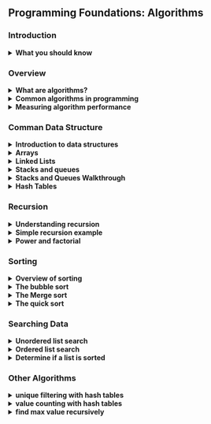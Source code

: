 ## Programming Foundations: Algorithms

### Introduction
<details>
    <summary><strong>What you should know</strong></summary>
    <ul>
        <li>Basic principle of programming</li>
        <li>using a text editor to write and debug code</li>
        <li>Knowledge of a language like Python, java and C#</li>
    </ul>
</details>

### Overview
<details>
    <summary><strong>What are algorithms?</strong></summary>
    <strong>Algorithm: </strong>a set of instructions that describes how to get the exact result you want
    <br>
    The purpose of an algorithm is to solve a specific problem with a sequential set of steps
    <br>
    <br>
    <strong>Algorithm Characteristics</strong>
    <br>
    <ul>
        <li>
            Algorithm Complexity
            <ul>
                <li>Space Complexity: How much memeory does it require?</li>
                <li>Time Complexity: How much time does it take to complete?</li>
            </ul>
        </li>
        <li>
            Inputs and output
            <ul>
                <li>What does the algorithm accept, and what are the results?</li>
            </ul>
        </li>
        <li>
            Classificaiton
            <ul>
                <li>
                    <strong>Serial/Parallel</strong>
                    some algorithms work on their data sets in sequential fashion, which means that they are serial in nature.
                    <br>
                    Whereas a parallel algorithm can break up a data set into smaller pieces and then work on each simultaneously.
                </li>
                <li>
                    <strong>exact/approximate</strong>
                    An algorithm can be exact, in which case it produces a known predictable value.
                    <br>
                    or it can be approximate, in which case, it tries to find an answer that might or might not be exact.
                    <br>
                    For example, a facial recognition algorithm might not give the same answer every single time.
                </li>
                <li>
                    <strong>deterministic/non-deterministic</strong>
                    algorithms can be deterministic, in which case it executes each step with an exact decision.
                    <br>
                    or it could be non-deterministic, in which it attempts to produce a solution using successive guesses.
                    <br>
                    which become more accurate over time.
                </li>
            </ul>
        </li>
    </ul>
</details>
<details>
    <summary><strong>Common algorithms in programming</strong></summary>
    <strong>Common Algorithms</strong>
    <br>
    <ul>
        <li>
            Search algorithms
            <ul>
                <li>Find specific data in a structure (for example, a substring within a string)</li>
            </ul>
        </li>
        <li>
            Sorting algorithms
            <ul>
                <li>Take a dataset and apply a sort order to it</li>
            </ul>
        </li>
        <li>
            Computational algorithms
            <ul>
                <li>Given one set of data, calcuate another (is a given number prime?)</li>
            </ul>
        </li>
        <li>
            Collection algorithms
            <ul>
                <li>Work with colletions of data (count specific items, nevigate among data elements, filter out unwanted data, etc</li>
            </ul>
        </li>
    </ul>
    <br>
    <br>
    <strong>Example: Euclid's Algorithm</strong>
    <br>
    Find the greatest common denominatore (GCD) of two integats:
    <br>
    Example: GCD of 20 and 8 is 4
    <br>
    (because 8 / 4 is 2; and 20 / 4 is 5)
    <br>
    <br>
    1. For two integers a and b where a > b divide a by b
    <br>
    1. If the remainder, r is 0 then stop: GCD is b
    <br>
    1. Otherwise set a to b, b to r and repeat at step 1 untile r is 0
    <br>
    <table>
        <tr>
            <td><strong>GCD (20, 8)</strong></td>
        </tr>
        <tr>
            <td>a</td>
            <td>b</td>
            <td>r</td>
        </tr>
        <tr>
            <td>20</td>
            <td>8</td>
            <td>4</td>
        </tr>
        <tr>
            <td>8</td>
            <td>4</td>
            <td>0</td>
        </tr>
    </table>
    <br>

```
def gcd(a, b):
    while (b != 0):
        t = a
        a = b
        b = t % b

    return a

print(gcd(60, 96))
print(gcd(20, 8))
```
<br>

```
let's try to figure out how this algorithm worked in the followed example:
print(gcd(60, 96))
--state =>   a = 60 ,  b = 96
  1- assign t to a   meaning t = 60
  2- assign a to b   meaning a = 96
  3- assign b to the reminder of divide t by b
  meaning  b = 60 % 96  =>  60
--state a = 96 , b = 60
  1- assign t to a   meaning t = 96
  2- assign a to b   meaning a = 60
  3- assign b to the reminder of divide t by b
  meaning  b = 96 % 60  =>  36
--state =>  a = 60 , b = 36
  1- assign t to a   meaning t = 60
  2- assign a to b   meaning a = 36
  3- assign b to the reminder of divide t by b
  meaning  b = 60 % 36  =>  24
--state => a= 36 , b = 24
  1- assign t to a   meaning t = 36
  2- assign a to b   meaning a = 24
  3- assign b to the reminder of divide t by b
  meaning  b = 36 % 24  =>  12
--state =>  a = 24 , b = 12
  1- assign t to a   meaning t = 24
  2- assign a to b   meaning a = 12
  3- assign b to the reminder of divide t by b
  meaning  b = 24 % 12  =>  0
--state => a = 12 , b = 0
Now we return the a   which is 12
```
</details>
<details>
    <summary><strong>Measuring algorithm performance</strong></summary>
    <strong>Algorithm Performance</strong>
    <br>
    <ul>
        <li>Measure how an algorithm responds to dataset size</li>
        <li>
            Big-o notation
            <ul>
                <li>Classifies performance as the input size grows</li>
                <li>"O" indicates the order of operation: time scale to perform an operation</li>
            </ul>
        </li>
        <li>Many algorithms and data structures have more than one O</li>
    </ul>
    <br>
    <br>
    <strong>Common Big-O Terms</strong>
    <br>
    <table>
        <tr>
            <td>Notation</td>
            <td>Description</td>
            <td>Example</td>
        </tr>
        <tr>
            <td>O (1)</td>
            <td>Constant time</td>
            <td>Looking up a single element in an array</td>
        </tr>
        <tr>
            <td>O (log n)</td>
            <td>Logarithmic</td>
            <td>Finding an item in a sorted array with a binary search</td>
        </tr>
        <tr>
            <td>O (n)</td>
            <td>Linear time</td>
            <td>Searching an unsorted array for a specific value</td>
        </tr>
        <tr>
            <td>O (n log n)</td>
            <td>Log-linear</td>
            <td>Complex sorting algorithms like heap sort and merge sort</td>
        </tr>
        <tr>
            <td>O (n2)</td>
            <td>Quadratic</td>
            <td>Simple sorting algorithms, such as bubble sort, selection sort, and insertion sort</td>
        </tr>
    </table>
</details>

### Comman Data Structure

<details>
    <summary><strong>Introduction to data structures</strong></summary>
    <strong>Overview of Data Strucutres</strong>
    <br>
    are used to organization information in various ways so that it can be efficiently operated on by algorithms
    <br>
    <strong>Common Data Structures</strong>
    <br>
    <ul>
        <li>Arrays</li>
        <li>Linked lists</li>
        <li>Stacks and queues</li>
        <li>Trees</li>
        <li>Hash tables</li>
    </ul>
</details>

<details>
    <summary><strong>Arrays</strong></summary>
    <strong>Data Strucutes: Arrays</strong>
    <br>
    <br>
     a collection of elements, where each item is identified by an index or key data structure is a collection with defined way of accessing and sorting items
    <ul>
        <li>Collection of elements identified by index or key</li>
        Arrays in most languages start their indexes at zero for the first element
    </ul>
    <br>
    <strong>Array Operation</strong>
    <br>
    <ul>
        <li>Calculate item index: O(1)</li>
        <li>Inseart or delete item at beginning: O(n)</li>
        <li>Inseart or delete item at middle: O(n)</li>
    </ul>
</details>

<details>
    <summary><strong>Linked Lists</strong></summary>
    <strong>Linked Lists</strong>
    <br>
    is a linear collection of data elements called nodes contain reference to the next node in the list Hold whatever data the application needs
    <br>
    <ul>
        <li>Collections of data elements, called nodes</li>
        <li>Contain reference to the next node in the list</li>
        <li>Hold whatever data the application needs</li>
        <li>Elements can be easily inserted and removed</li>
        <li>Underlying memory doesn't need to be reorganized</li>
        <li>Can't do constant-time random item access</li>
        <li>Item loopup is linear in time complexity (O(n))</li>
    </ul>
    <br>
    <strong>node:contains data and a pointer to the next node the first item you add to the list called the head</strong>
    <br>
    <br>
    <strong>singly linked list:</strong>each item has point to the next item in the list
    <br>
    <strong>Doubly linked list::</strong> each item in the list has two pointers to the next and previous element</details>
<details>
    <summary><strong>Stacks and queues</strong></summary>
    <strong>Stacks</strong>
    <br>
    <ul>
        <li>Stack: Collection that supports push and pop operation</li>
        <li>The Last item pushed is the first one popped</li>
        <li>last in first out</li>
        <li>It follow the  LIFO  rule </li>
    </ul>
    <br>
    ٍtacks are great for programs where you need to reverse things
    <br>
    Stacks are also good for keeping track of state as things are pushed on and popped off the stacks
    <br>
    <strong>Queues</strong>
    <br>
    <ul>
        <li>Queue: Collection that supports adding and removing</li>
        <li>First item added is the first item out</li>
        <li>first in first out </li>
        <li>follow FIFO  rule </li>
    </ul>
    <br>
    <br>
    <strong>Practical Applications</strong>
    <br>
    <ul>
        <li><strong>Stack</strong>
            <ul>
                <li>Expression Processing</li>
                <li>Backtracking: browser back stack</li>
            </ul>
        </li>
        <li><strong>Queue</strong>
            <ul>
                <li>Order processing</li>
                <li>Messaging</li>
            </ul>
        </li>
    </ul>
</details>

<details>
    <summary><strong>Stacks and Queues Walkthrough</strong></summary>


```
# create a new empty stack
stack = []

# Push items onto the stack
stack.append(1)
stack.append(2)
stack.append(3)
stack.append(4)

# Print the stack contents
print(stack)

# pop an item off the stack
x = stack.pop()
print(x)
print(stack)
```



```
# try out the python queue functions
from collections import deque

# create a new empty deque object that will functions as a queue
queue = deque()

# add some items onto the queue
queue.append(1)
queue.append(2)
queue.append(3)
queue.append(4)

# Print the queue contents
print(queue)

# pop an item off the front of the queue
x = queue.popleft()
print(x)
print(queue)
```
</details>

<details>
    <summary><strong>Hash Tables</strong></summary>
    <strong>Hash tables</strong> associative arrays
    <br>
    it's a data structure that maps keys to their associated values, and it does this using what's calle a hash function, this function uses the key to compute an index into the slots that are in the hash table and map the key to the value
    <br>
    <strong>Hash Tables Advantages</strong>
    <br>
    <ul>
        <li>Every item have a key</li>
        <li>Key-to-value mappings are unique</li>
        <li>Hash tables are typically very fast</li>
        <li>For small datasets, arrays are usally more efficient</li>
        <li>Hash tables don't order entries in a predictable way</li>
        <li>Keys are mapped to data values by using a hash to compute an index value</li>
    </ul>
    <br>
    <strong>Hash Tables Cons</strong>
    <br>
    for small datasets, arrays are usually more efficient hash tables don't order entries in predictable way

```
# create a hashtable all at once
items1 = dict({"key": 1, "key2" : 2, "key3" : "three"})
print(items1)

# create a hashtable progressively
items2 = {}
items2["key1] = 1
items2["key2] = 2
items2["key3] = 3
print(items2)

# try to access a nonexistent key
# print(items1["key6"])

# replace an item
items2["key2"] = "two"
print(items2)

# iterate the keys and values in the dictionary
for key, value in items2.item():
    print("key: ", key, " Value: ", value)
```
</details>

### Recursion
<details>
    <summary><strong>Understanding recursion</strong></summary>
    <strong>Recursion:</strong> is when a function call itself
    <br>
    <ul>
        <li>Recursive function need to have a breaking condition</li>
        <li>This prevents infinite loops and eventual crashes</li>
        <li>Each time the function is called, the old arguments are saved</li>
        <li>This is called the  "call stack"</li>
    </ul>
    <br>
    <img src="https://drive.google.com/file/d/1ZZ042-FvI8QyrrUJVR_NKcF7N9u0dmHC/view?usp=sharing">
</details>
<details>
    <summary><strong>Simple recursion example</strong></summary>
    <img src="https://drive.google.com/file/d/14S-f-int5Nms2aEObForQkEW03bVafCS/view?usp=sharing">
    <br>

```
def countdown(x):
    if x == 0:
        print("Done!")
        return
    else:
        print(x, "...")
        countdown(x-1)


# this recursion store data as stacks
countdown(5)
```
</details>
<details>
    <summary><strong>Power and factorial</strong></summary>

```
def power(num, pwr):
    # breaking condition: if we reach zero, return 1
    if pwr == 0:
        return 1
    else:
        return num * power(num, pwr-1)
        # 2 ^3
        # first  2  *  2^2
        # then 2 * 2 *2


def factorial(num):
    if (num == 0):
        return 1
    else:
        return num * factorial(num-1)


print("{} to the power of {} is {}".format(5, 3, power(5, 3)))
print("{} to the power of {} is {}".format(1, 5, power(1, 5)))
print("{}! is {}".format(4, factorial(4)))
print("{}! is {}".format(0, factorial(0)))
```
</details>

### Sorting

<details>
    <summary><strong>Overview of sorting</strong></summary>
    <strong>Sorting Data</strong>
    <br>
    <ul>
        <li>Most modern languages have sorting built in</li>
        <li>The bubble sort</li>
        <li>The Merge sort</li>
        <li>The quick sort</li>
    </ul>
</details>
<details>
    <summary><strong>The bubble sort</strong></summary>
    <strong>bubble sort</strong>
    <br>
    <ul>
        <li>Very simple to understand and implement</li>
        <li>
            Performance O(n^2)
            <ul>
                <li>for loops inside of for loops are usually n^2 </li>
            </ul>
        </li>
        <li>Other sorting algorithms are generally much better </li>
        <li>Not considered to be a practical solution </li>
    </ul>
    <br>

```

# first come into the list
# take the first two numbers and compare them
# make the smallest first
# then move to the second and the third and compare them
# make the smallest first
# and go like that until finish the list
# then start over but this time will start from the second item and so on


def bubbleSort(dataset):  # the word database refer to the list 1
    # start with the array length and decrement each time
    # mean range (9, 0,-1) the -1  refer to make it descendant
    for i in range(len(dataset)-1, 0, -1):
        # examine each item pair
        for j in range(i):
            # swap items if needed
            if dataset[j] > dataset[j+1]:
                temp = dataset[j]
                dataset[j] = dataset[j+1]  # switch the first element
                dataset[j+1] = temp  # switch the second element

        print("Current state: ", dataset)

# a function for viewing the sorting process


def main():
    list1 = [6, 20, 8, 19, 56, 23, 87, 41, 49, 53]
    print("Starting state: ", list1)
    bubbleSort(list1)
    print("Final state: ", list1)


if __name__ == "__main__":
    main()
```
<br>
<img src="https://drive.google.com/file/d/1B6ikTHl_Cy3q0MZMRXlVM-EhiizZQOWT/view?usp=sharing">
</details>

<details>
    <summary><strong>The Merge sort</strong></summary>
    <strong>Merge sort</strong>
    <br>
    <ul>
        <li>divide-and-conquer algorithm</li>
        <li>breaks a database into individual pieces and merge them </li>
        <li>uses recursion to operate on datasets </li>
        <li>perform  well on the large sets of data </li>
        <li>in general has a performance of O(n log n) time complexity </li>
    </ul>

```


items = [6, 20, 8, 19, 56, 23, 87, 41, 49, 53]


def mergesort(dataset):
    if len(dataset) > 1:
        mid = len(dataset) // 2
        leftarr = dataset[:mid]
        rightarr = dataset[mid:]

        # recursively break down the arrays
        mergeSort(leftarr)
        mergeSort(rightarr)
        # now perform the merging
        i = 0  # index into the left array
        j = 0  # index into the right array
        k = 0  # index into merged array

        # while both arrays have content
        while i < len(leftarr) and j < len(rightarr):
            if leftarr[i] < rightarr[j]:
                dataset[k] = leftarr[i]
                i += 1
            else:
                dataset[k] = rightarr[j]
                j += 1
            k += 1

        # if the left array still has values, add them
        while i < len(leftarr):
            dataset[k] = leftarr[i]
            i += 1
            k += 1

        # if the right array still has values, add them
        while j < len(rightarr):
            dataset[k] = rightarr[j]
            j += 1
            k += 1


# test the merge sort with data
print(items)
mergesort(items)
print(items)
```
<br>
<img src="https://drive.google.com/file/d/1j3TsyetgK_j3mC0DN-6tvbFfm6R6Q786/view?usp=sharing">
</details>

<details>
    <summary><strong>The quick sort</strong></summary>
    <strong>quick sort</strong>
    <br>
    <ul>
        <li>divide-and-conquer algorithm, like the merge sort</li>
        <li>Also uses recursion to perform sorting </li>
        <li>Generally perform  better than merge sort  </li>
        <li>in general has a performance of O(n log n) time complexity </li>
        <li>operates in place on the data</li>
        <li>Worst case is O(n^2) when data is mostly sorted already  but that isn't common</li>
    </ul>

```

# Implement a quicksort
# O(2n)

# or (n)
items = [20, 6, 8, 53, 56, 23, 87, 41, 49, 19]


def quickSort(dataset, first, last):
    if first < last:
        # calculate the split point
        pivotIdx = partition(dataset, first, last)

        # now sort the two partitions
        quickSort(dataset, first, pivotIdx-1)
        quickSort(dataset, pivotIdx+1, last)


def partition(datavalues, first, last):
    # choose the first item as the pivot value
    pivotvalue = datavalues[first]
    # establish the upper and lower indexes
    lower = first + 1
    upper = last

    # start searching for the crossing point
    done = False
    while not done:
        # advance the lower index
        while lower <= upper and datavalues[lower] <= pivotvalue:
            lower += 1

        # advance the upper index
        while datavalues[upper] >= pivotvalue and upper >= lower:
            upper -= 1

        # if the two indexes cross, we have found the split point
        if upper < lower:
            done = True
        else:
            # exchange the two values
            temp = datavalues[lower]
            datavalues[lower] = datavalues[upper]
            datavalues[upper] = temp

    # when the split point is found, exchange the pivot value
    temp = datavalues[first]
    datavalues[first] = datavalues[upper]
    datavalues[upper] = temp

    # return the split point index
    return upper


# test the merge sort with data
print(items)
quickSort(items, 0, len(items)-1)
print(items)
```
<br>
<img src="https://drive.google.com/file/d/1njQ9T01jtRDSDeragm71gLlNlD95vCEg/view?usp=sharing">
</details>

### Searching Data
<details>
    <summary><strong>Unordered list search</strong></summary>

```
# searching for an item in an unordered list
# sometimes called a Linear search

# declare a list of values to operate on
items = [6, 20, 8, 19, 56, 23, 87, 41, 49, 53]

def find_item(item, itemlist):
    for i in range(0, len(itemlist)):
        if item == itemlist[i]:
            return i

    return None

# take O(n)  linear time of complexity   the more items in the list the more of the searching time
print(find_item(87, items))
print(find_item(250, items))
```
</details>
<details>
    <summary><strong>Ordered list search</strong></summary>

```
# searching for an item in an ordered list  sorted list
# this technique uses a binary search


items = [6, 8, 19, 20, 23, 41, 49, 53, 56, 87]


def binarysearch(item, itemlist):
    # get the list size
    listsize = len(itemlist) - 1
    # start at the two ends of the list
    lowerIdx = 0
    upperIdx = listsize

    while lowerIdx <= upperIdx:
        # calculate the middle point
        midPt = (lowerIdx + upperIdx) // 2

        # if item is found, return the index
        if itemlist[midPt] == item:
            return midPt
        # otherwise get the next midpoint
        if item > itemlist[midPt]:
            lowerIdx = midPt + 1
        else:
            upperIdx = midPt - 1

    if lowerIdx > upperIdx:
        return None


print(binarysearch(23, items))
print(binarysearch(87, items))
print(binarysearch(250, items))
```
<br>
<img src="https://drive.google.com/file/d/1vz2-u1tI5e7vgfnEUQKbzMcVrs-i-DJ-/view?usp=sharing">

```
With a sorted list, we can perform a type of search is called a binary search. So, let's
imagine we had a list of sorted numbers, and the number that we're searching for is the number
41. To perform the binary search, we start off with two indexes at the beginning and end of
the list, and then we calculate the midpoint of the list, rounded down in case of an uneven
division, and then we check to see if that value at the midpoint is the value that we want, and if it is, then great, we return that index. Now, if the number at that index is less than the one that we're searching for, we know that we can ignore all the numbers below that index, and conversely if that number is larger than the one we're looking for, we can ignore
all the numbers above that index. So, now we calculate the new midpoint by advancing, in
this case, the lower index up the middle we just calculated, and then we compute the new
midpoint from there. So now, the lower becomes three, the upper stays where it is, and then  new midpoint becomes five, after rounding down the division. And this process repeats until we found the number which, in our example, is at index number five.
```
</details>
<details>
    <summary><strong>Determine if a list is sorted</strong></summary>

```
# determine if a list is sorted


items1 = [6, 8, 19, 20, 23, 41, 49, 53, 56, 87]
items2 = [6, 20, 8, 19, 56, 23, 87, 41, 49, 53]

def is_sorted(itemlist):
    # using the all function
    return all(itemlist[i] <= itemlist[i+1] for i in range(len(itemlist)-1))

    # using the brute force method
    # for i in range(0, len(itemlist)-1):
    #     if (itemlist[i] > itemlist[i+1]):
    #         return False
    # return True

print(is_sorted(items1))
print(is_sorted(items2))
```
</details>

### Other Algorithms

<details>
    <summary><strong>unique filtering with hash tables</strong></summary>

```
# use hash table to filter out duplicate items
# the time complexity will be  O(n)

# define a set of items that we want to reduce duplicates
items = ["apple", "pear", "orange", "banana", "apple",
        "orange", "apple", "pear", "banana", "orange",
        "apple", "kiwi", "pear", "apple", "orange"]

# TODO:  create a hashtable to perform a filter
filter = dict()

# TODO: loop over each item and add to the hashtable
for key in items:
	filter[key] = 0

# TODO: create a set from the resulting keys in the hashtable
result = set(filter.keys())
print(result)
```
</details>

<details>
    <summary><strong>value counting with hash tables</strong></summary>

```
# using a hashtable to count individual items
# the time complexity is O(n)

# define a set of items that we want to count
items = ["apple", "pear", "orange", "banana", "apple",
        "orange", "apple", "pear", "banana", "orange",
        "apple", "kiwi", "pear", "apple", "orange"]

# create a hashtable object to hold the items and counts
counter = dict()

# iterate over each item and increment the count for each one
for item in items:
    if item in counter.keys():
        counter[item] += 1
    else:
        counter[item] = 1

# print the results
print(counter)
```
<br>
<img src="https://drive.google.com/file/d/1D98Rztw5cIIIaY06bgjMafbuz-5D6noB/view?usp=sharing">

</details>

<details>
    <summary><strong>find max value recursively</strong></summary>
<img src="https://lh6.googleusercontent.com/-C_jzv1cvw1vZI23YDy75y6z4lqFwkjRoogTY-5OrazlErDDCkVgPu8tENCCM4c56y47-MxFNIAdiBzUwKgY=w1366-h625-rw">
<br>

```
# use a recursive algorithm to find a maximum value


# declare a list of values to operate on
items = [6, 20, 8, 19, 56, 23, 87, 41, 49, 53]

def find_max(items):
    # breaking condition: last item in list? return it
    if len(items) == 1:
        return items[0]

    # otherwise get the first item and call function
    # again to operate on the rest of the list
    op1 = items[0]
    print(op1)
    op2 = find_max(items[1:])
    print(op2)

    # perform the comparison when we're down to just two
    if op1 > op2:
        return op1
    else:
        return op2


# test the function
print(find_max(items))
```
</details>